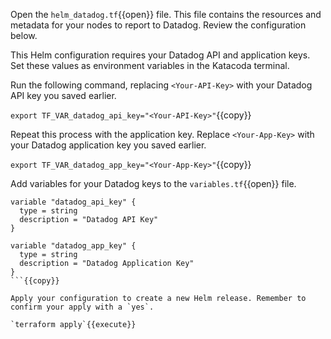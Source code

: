 Open the `helm_datadog.tf`{{open}} file. This file contains the resources and metadata for your nodes to report to Datadog. Review the configuration below.

This Helm configuration requires your Datadog API and application keys. Set these values as environment variables in the Katacoda terminal.

Run the following command, replacing `<Your-API-Key>` with your Datadog API key you saved earlier.

`export TF_VAR_datadog_api_key="<Your-API-Key>"`{{copy}}

Repeat this process with the application  key. Replace `<Your-App-Key>` with your Datadog application key you saved earlier.

`export TF_VAR_datadog_app_key="<Your-App-Key>"`{{copy}}


Add variables for your Datadog keys to the  `variables.tf`{{open}} file.

```
variable "datadog_api_key" {
  type = string
  description = "Datadog API Key"
}

variable "datadog_app_key" {
  type = string
  description = "Datadog Application Key"
}
```{{copy}}

Apply your configuration to create a new Helm release. Remember to confirm your apply with a `yes`.

`terraform apply`{{execute}}
